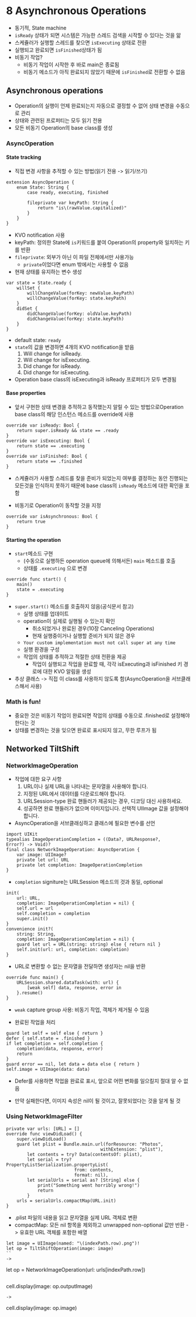 # 8 Asynchronous Operations

* 동기적, State machine
* `isReady` 상태가 되면 시스템은 가능한 스레드 검색을 시작할 수 있다는 것을 앎
* 스케쥴러가 실행할 스레드를 찾으면 `isExecuting` 상태로 전환
* 실행되고 완료되면 `isFinished`상태가 됨
* 비동기 작업?
	* 비동기 작업이 시작한 후 바로 main은 종료됨
	* 비동기 메소드가 아직 완료되지 않았기 때문에 `isFinished`로 전환할 수 없음

## Asynchronous operations
* Operation의 실행이 언제 완료되는지 자동으로 결정할 수 없어 상태 변경을 수동으로 관리
* 상태와 관련된 프로퍼티는 모두 읽기 전용
* 모든 비동기 Operation의 base class를 생성
### AsyncOperation
#### State tracking
* 직접 변경 사항을 추적할 수 있는 방법(읽기 전용 -> 읽기/쓰기)
```
extension AsyncOperation {
	enum State: String {
		case ready, executing, finished
		
		fileprivate var keyPath: String {
			return "is\(rawValue.capitalized)"
		}
	}
}
```
* KVO notification 사용
* keyPath: 정의한 State에 `is`키워드를 붙여 Operation의 property와 일치하는 키를 반환
* `fileprivate`: 외부가 아닌 이 파일 전체에서만 사용가능
	* `private`이었다면 enum 밖에서는 사용할 수 없음
* 현재 상태를 유지하는 변수 생성
```
var state = State.ready {
	willSet {
		willChangeValue(forKey: newValue.keyPath)
		willChangeValue(forKey: state.keyPath)
	}
	didSet {
		didChangeValue(forKey: oldValue.keyPath)
		didChangeValue(forKey: state.keyPath)
	} 
}
```
* default state: `ready`
* `state`의 값을 변경하면 4개의 KVO notification을 받음
	1. Will change for isReady.
	2. Will change for isExecuting.
	3. Did change for isReady.
	4. Did change for isExecuting.
* Operation base class의 isExecuting과 isReady 프로퍼티가 모두 변경됨
#### Base properties
* 앞서 구현한 상태 변경을 추적하고 동작했는지 알릴 수 있는 방법으로Operation base class의 해당 인스턴스 메소드를 override에 사용
```
override var isReady: Bool {
	return super.isReady && state == .ready
}
override var isExecuting: Bool {
	return state == .executing
}
override var isFinished: Bool {
	return state == .finished
}
```
* 스케쥴러가 사용할 스레드를 찾을 준비가 되었는지 여부를 결정하는 동안 진행되는 모든것을 인식하지 못하기 때문에 base class의 `isReady` 메소드에 대한 확인을 포함


* 비동기로 Operation이 동작할 것을 지정
```
override var isAsynchronous: Bool {
	return true
}
```
#### Starting the operation
* `start`메소드 구현
	* (수동으로 실행하든 operation queue에 의해서든) `main` 메소드를 호출
	* 상태를 `.executing` 으로 변경
```
override func start() {
	main()
	state = .executing
}
```
* `super.start()` 메소드를 호출하지 않음(공식문서 참고)
	* 실행 상태를 업데이트
	* operation이 실제로 실행될 수 있는지 확인
		* 취소되었거나 완료된 경우(10장 Canceling Operations)
		* 현재 실행중이거나 실행할 준비가 되지 않은 경우
	* `Your custom implementation must not call super at any time`
	* 실행 환경을 구성
	* 작업의 상태를 추적하고 적절한 상태 전환을 제공
		* 작업이 실행되고 작업을 완료할 때, 각각 isExecuting과 isFinished 키 경로에 대한 KVO 알림을 생성
* 추상 클래스 -> 직접 이 class를 사용하지 않도록 함(AsyncOperation을 서브클래스해서 사용)
### Math is fun!
* 중요한 것은 비동기 작업이 완료되면 작업의 상태를 수동으로 .finished로 설정해야 한다는 것
* 상태를 변경하는 것을 잊으면 완료로 표시되지 않고, 무한 루프가 됨

## Networked TiltShift
### NetworkImageOperation
* 작업에 대한 요구 사항
	1. URL이나 실제 URL을 나타내는 문자열을 사용해야 합니다.
	2. 지정된 URL에서 데이터를 다운로드해야 합니다.
	3. URLSession-type 완료 핸들러가 제공되는 경우, 디코딩 대신 사용하세요.
	4. 성공하면 완료 핸들러가 없으며 이미지입니다. 선택적 UIImage 값을 설정해야 합니다.
* AsyncOperation을 서브클래싱하고 클래스에 필요한 변수를 선언
```
import UIKit
typealias ImageOperationCompletion = ((Data?, URLResponse?,
Error?) -> Void)?
final class NetworkImageOperation: AsyncOperation {
	var image: UIImage?
	private let url: URL
	private let completion: ImageOperationCompletion
}
```
* `completion` signiture는 URLSession 메소드의 것과 동일, optional

```
init(
	url: URL,
	completion: ImageOperationCompletion = nil) {
	self.url = url
	self.completion = completion
	super.init()
}
convenience init?(
	string: String,
	completion: ImageOperationCompletion = nil) {
	guard let url = URL(string: string) else { return nil }
	self.init(url: url, completion: completion)
}
```
* URL로 변환할 수 없는 문자열을 전달하면 생성자는 nil을 반환

```
override func main() {
	URLSession.shared.dataTask(with: url) {
		[weak self] data, response, error in
	}.resume() 
}
```
* `weak` capture group 사용: 비동기 작업, 객체가 제거될 수 있음

* 완료된 작업을 처리
```
guard let self = self else { return }
defer { self.state = .finished }
if let completion = self.completion {
	completion(data, response, error)
	return
}
guard error == nil, let data = data else { return }
self.image = UIImage(data: data)
```
* Defer를 사용하면 작업을 완료로 표시, 앞으로 어떤 변화를 일으킬지 절대 알 수 없음

* 만약 실패한다면, 이미지 속성은 nil이 될 것이고, 잘못되었다는 것을 알게 될 것
### Using NetworkImageFilter
```
private var urls: [URL] = []
override func viewDidLoad() {
	super.viewDidLoad()
	guard let plist = Bundle.main.url(forResource: "Photos",
                                    withExtension: "plist"),
		let contents = try? Data(contentsOf: plist),
		let serial = try?
PropertyListSerialization.propertyList(
                          from: contents,
                          format: nil),
		let serialUrls = serial as? [String] else {
			print("Something went horribly wrong!")
			return 
		}
	urls = serialUrls.compactMap(URL.init)
}
```
* .plist 파일의 내용을 읽고 문자열을 실제 URL 객체로 변환
* compactMap: 모든 nil 항목을 제외하고 unwrapped non-optional 값만 반환 -> 유효한 URL 객체를 포함한 배열

```
let image = UIImage(named: "\(indexPath.row).png")!
let op = TiltShiftOperation(image: image)
``
->
```
let op = NetworkImageOperation(url: urls[indexPath.row])
```

```
cell.display(image: op.outputImage)
```
->
```
cell.display(image: op.image)
```
